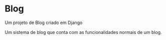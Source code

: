 # Blog

Um projeto de Blog criado em Django

Um sistema de blog que conta com as funcionalidades normais de um blog.
